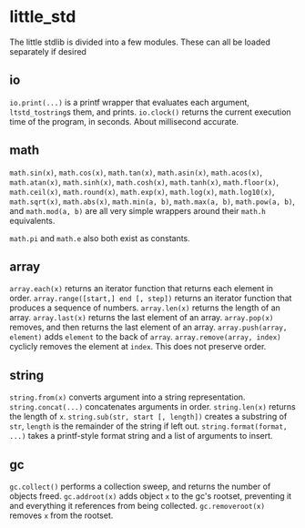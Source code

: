 # little_std
The little stdlib is divided into a few modules. These can all be loaded separately if desired

## io
`io.print(...)` is a printf wrapper that evaluates each argument, `ltstd_tostring`s them, and prints.
`io.clock()` returns the current execution time of the program, in seconds. About millisecond accurate.

## math
`math.sin(x)`, `math.cos(x)`, `math.tan(x)`, `math.asin(x)`, `math.acos(x)`, `math.atan(x)`, `math.sinh(x)`, `math.cosh(x)`, `math.tanh(x)`, `math.floor(x)`, `math.ceil(x)`, `math.round(x)`, `math.exp(x)`, `math.log(x)`, `math.log10(x)`, `math.sqrt(x)`, `math.abs(x)`, `math.min(a, b)`, `math.max(a, b)`, `math.pow(a, b)`, and `math.mod(a, b)` are all very simple wrappers around their `math.h` equivalents.

`math.pi` and `math.e` also both exist as constants.

## array
`array.each(x)` returns an iterator function that returns each element in order.
`array.range([start,] end [, step])` returns an iterator function that produces a sequence of numbers.
`array.len(x)` returns the length of an array.
`array.last(x)` returns the last element of an array.
`array.pop(x)` removes, and then returns the last element of an array.
`array.push(array, element)` adds `element` to the back of `array`.
`array.remove(array, index)` cyclicly removes the element at `index`. This does not preserve order.

## string
`string.from(x)` converts argument into a string representation.
`string.concat(...)` concatenates arguments in order.
`string.len(x)` returns the length of `x`.
`string.sub(str, start [, length])` creates a substring of `str`, `length` is the remainder of the string if left out.
`string.format(format, ...)` takes a printf-style format string and a list of arguments to insert.

## gc

`gc.collect()` performs a collection sweep, and returns the number of objects freed.
`gc.addroot(x)` adds object `x` to the gc's rootset, preventing it and everything it references from being collected.
`gc.removeroot(x)` removes `x` from the rootset.